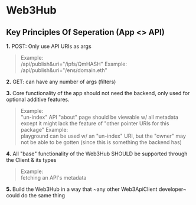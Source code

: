 # Web3Hub

## Key Principles Of Seperation (App <> API)

**1.** POST: Only use API URIs as args
   > Example:  
   /api/publish&uri="/ipfs/QmHASH"
   > Example:  
   /api/publish&uri="/ens/domain.eth"

**2.** GET: can have any number of args (filters)

**3.** Core functionality of the app should not need the backend, only used for optional additive features.
   > Example:  
   "un-index" API "about" page should be viewable w/ all metadata except it might lack the feature of "other pointer URIs for this package"
   > Example:  
     playground can be used w/ an "un-index" URI, but the "owner" may not be able to be gotten (since this is something the backend has)

**4.** All "base" functionality of the Web3Hub SHOULD be supported through the Client & its types
   > Example:  
   fetching an API's metadata

**5.** Build the Web3Hub in a way that ~any other Web3ApiClient developer~ could do the same thing

